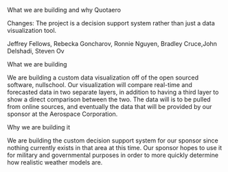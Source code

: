 What we are building and why
Quotaero

Changes: The project is a decision support system rather than just a data visualization tool.

Jeffrey Fellows, Rebecka Goncharov, Ronnie Nguyen, Bradley Cruce,John Delshadi, Steven Ov

What we are building

We are building a custom data visualization off of the open sourced software, nullschool. Our visualization will compare real-time and forecasted data in two separate layers, in addition to having a third layer to show a direct comparison between the two. The data will is to be pulled from online sources, and eventually the data that will be provided by our sponsor at the Aerospace Corporation.

Why we are building it

We are building the custom decision support system for our sponsor since nothing currently exists in that area at this time. Our sponsor hopes to use it for military and governmental purposes in order to more quickly determine how realistic weather models are.
